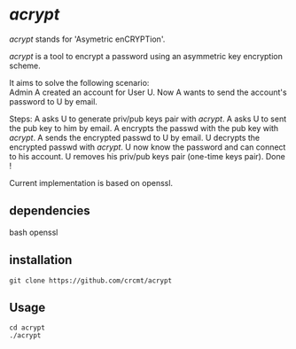 *acrypt*
========

*acrypt* stands for 'Asymetric enCRYPTion'.

*acrypt* is a tool to encrypt a password
using an asymmetric key encryption scheme.

It aims to solve the following scenario:  
Admin A created an account for User U.
Now A wants to send the account's password to U by email.

Steps:
A asks U to generate priv/pub keys pair with *acrypt*.
A asks U to sent the pub key to him by email.
A encrypts the passwd with the pub key with *acrypt*.
A sends the encrypted passwd to U by email.
U decrypts the encrypted passwd with *acrypt*.
U now know the password and can connect to his account.
U removes his priv/pub keys pair (one-time keys pair).
Done !

Current implementation is based on openssl.

dependencies
------------

bash
openssl

installation
------------

    git clone https://github.com/crcmt/acrypt

Usage
-----

    cd acrypt
    ./acrypt
